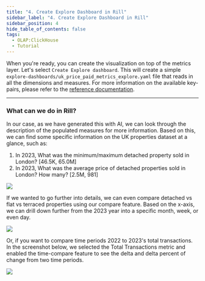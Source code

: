 ```yaml
---
title: "4. Create Explore Dashboard in Rill"
sidebar_label: "4. Create Explore Dashboard in Rill"
sidebar_position: 4
hide_table_of_contents: false
tags:
  - OLAP:ClickHouse
  - Tutorial
---
```


When you're ready, you can create the visualization on top of the metrics layer. Let's select `Create Explore dashboard`. This will create a simple `explore-dashboards/uk_price_paid_metrics_explore.yaml` file that reads in all the dimensions and measures. For more information on the available key-pairs, please refer to the [reference documentation](https://docs.rilldata.com/reference/project-files/explore-dashboards).

---

### What can we do in Rill?
In our case, as we have generated this with AI, we can look through the description of the populated measures for more information. Based on this, we can find some specific information on the UK properties dataset at a glance, such as:

1. In 2023, What was the minimum/maximum detached property sold in London? [46.5K, 65.0M]
2. In 2023, What was the average price of detached properties sold in London? How many? [2.5M, 981]


<img src = '/img/tutorials/ch/2023-london.png' class='rounded-gif' />
<br />

If we wanted to go further into details, we can even compare detached vs flat vs terraced properties using our compare feature. Based on the x-axis, we can drill down further from the 2023 year into a specific month, week, or even day.


<img src = '/img/tutorials/ch/2023-london-compare.png' class='rounded-gif' />
<br />

Or, if you want to compare time periods 2022 to 2023's total transactions. In the screenshot below, we selected the Total Transactions metric and enabled the time-compare feature to see the delta and delta percent of change from two time periods.

<img src = '/img/tutorials/ch/time-compare.png' class='rounded-gif' />
<br />
